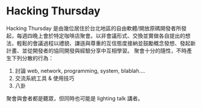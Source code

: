 # Hacking Thursday

Hacking Thursday 是由幾位居住於台北地區的自由軟體/開放原碼開發者所發起，每週四晚上會於特定咖啡店聚會。以非會議形式、交換並實做各自提出的想法，輕鬆的會議過程以禮貌、謙遜與尊重的互信態度接納並鼓勵概念發想、發起新計畫、並從開發者的協同開發與經驗分享中互相學習。
聚會十分的隨性，不時產生下列分散的行為：

1. 討論 web, network, programming, system, blablah….
2. 交流系統工具 & 使用技巧
3. 八卦

聚會與會者都是聽眾，但同時也可能是 lighting talk 講者。
